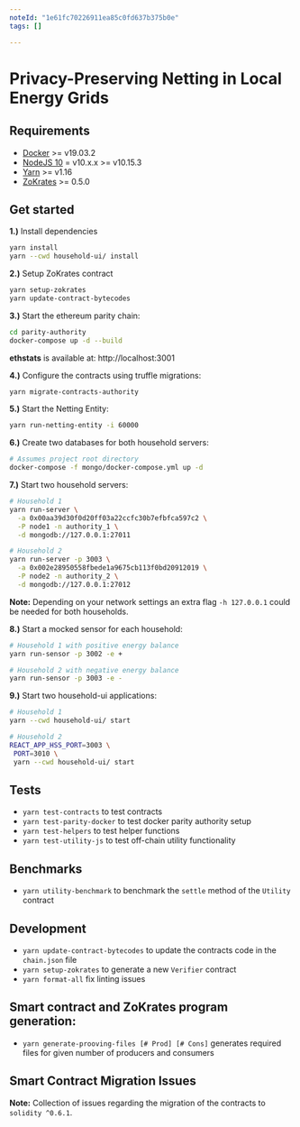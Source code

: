 ```yaml
---
noteId: "1e61fc70226911ea85c0fd637b375b0e"
tags: []

---
```


# Privacy-Preserving Netting in Local Energy Grids

## Requirements

- [Docker](https://docs.docker.com/install/) >= v19.03.2
- [NodeJS 10](https://nodejs.org/en/download/) = v10.x.x >= v10.15.3
- [Yarn](https://yarnpkg.com/lang/en/docs/install) >= v1.16
- [ZoKrates](https://github.com/Zokrates/ZoKrates) >= 0.5.0

## Get started

**1.)** Install dependencies

```bash
yarn install
yarn --cwd household-ui/ install
```

**2.)** Setup ZoKrates contract

```bash
yarn setup-zokrates
yarn update-contract-bytecodes
```

**3.)** Start the ethereum parity chain:

```bash
cd parity-authority
docker-compose up -d --build
```

**ethstats** is available at: http://localhost:3001

**4.)** Configure the contracts using truffle migrations:

```bash
yarn migrate-contracts-authority
```

**5.)** Start the Netting Entity:

```bash
yarn run-netting-entity -i 60000
```

**6.)** Create two databases for both household servers:

```bash
# Assumes project root directory
docker-compose -f mongo/docker-compose.yml up -d
```

**7.)** Start two household servers:

```bash
# Household 1
yarn run-server \
  -a 0x00aa39d30f0d20ff03a22ccfc30b7efbfca597c2 \
  -P node1 -n authority_1 \
  -d mongodb://127.0.0.1:27011
```

```bash
# Household 2
yarn run-server -p 3003 \
  -a 0x002e28950558fbede1a9675cb113f0bd20912019 \
  -P node2 -n authority_2 \
  -d mongodb://127.0.0.1:27012
```

**Note:** Depending on your network settings an extra flag `-h 127.0.0.1` could be needed for both households.

**8.)** Start a mocked sensor for each household:

```bash
# Household 1 with positive energy balance
yarn run-sensor -p 3002 -e +
```

```bash
# Household 2 with negative energy balance
yarn run-sensor -p 3003 -e -
```

**9.)** Start two household-ui applications:

```bash
# Household 1
yarn --cwd household-ui/ start
```

```bash
# Household 2
REACT_APP_HSS_PORT=3003 \
 PORT=3010 \
 yarn --cwd household-ui/ start
```

## Tests

- `yarn test-contracts` to test contracts
- `yarn test-parity-docker` to test docker parity authority setup
- `yarn test-helpers` to test helper functions
- `yarn test-utility-js` to test off-chain utility functionality

## Benchmarks

- `yarn utility-benchmark` to benchmark the `settle` method of the `Utility` contract

## Development

- `yarn update-contract-bytecodes` to update the contracts code in the `chain.json` file
- `yarn setup-zokrates` to generate a new `Verifier` contract
- `yarn format-all` fix linting issues

## Smart contract and ZoKrates program generation:
- `yarn generate-prooving-files [# Prod] [# Cons]` generates required files for given number of producers and consumers

## Smart Contract Migration Issues
**Note:** Collection of issues regarding the migration of the contracts to `solidity ^0.6.1`. 
